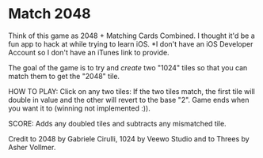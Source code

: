 Match 2048
=========

Think of this game as 2048 + Matching Cards Combined. 
I thought it'd be a fun app to hack at while trying to learn iOS.
*I don't have an iOS Developer Account so I don't have an iTunes link to provide.

The goal of the game is to try and *create* two "1024" tiles so that you can match them to get the "2048" tile.

HOW TO PLAY:
Click on any two tiles:
If the two tiles match, the first tile will double in value and the other will revert to the base "2".
Game ends when you want it to (winning not implemented :)).


SCORE: Adds any doubled tiles and subtracts any mismatched tile.

Credit to 2048 by Gabriele Cirulli, 1024 by Veewo Studio and to Threes by Asher Vollmer.
